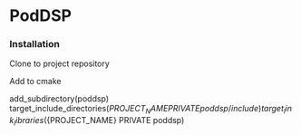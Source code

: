 # PodDSP
### Installation
Clone to project repository

Add to cmake

add_subdirectory(poddsp)  
target_include_directories(${PROJECT_NAME} PRIVATE poddsp/include)  
target_link_libraries(${PROJECT_NAME} PRIVATE poddsp)  
